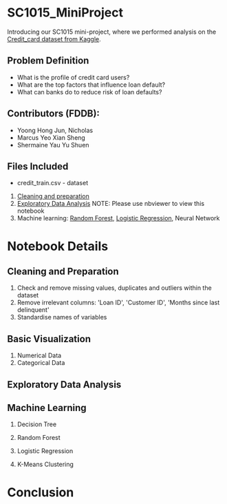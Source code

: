 # SC1015_MiniProject
Introducing our SC1015 mini-project, where we performed analysis on the [Credit_card dataset from Kaggle](https://www.kaggle.com/datasets/fatmayousufmohamed/credit-card/data).

## Problem Definition
- What is the profile of credit card users?
- What are the top factors that influence loan default?
- What can banks do to reduce risk of loan defaults?

## Contributors (FDDB):
- Yoong Hong Jun, Nicholas
- Marcus Yeo Xian Sheng
- Shermaine Yau Yu Shuen

## Files Included
- credit_train.csv - dataset

1. [Cleaning and preparation]()
2. [Exploratory Data Analysis]() NOTE: Please use nbviewer to view this notebook
3. Machine learning: [Random Forest](), [Logistic Regression](), Neural Network

# Notebook Details
## Cleaning and Preparation
1. Check and remove missing values, duplicates and outliers within the dataset
2. Remove irrelevant columns: 'Loan ID', 'Customer ID', 'Months since last delinquent'
3. Standardise names of variables

## Basic Visualization 
1. Numerical Data
2. Categorical Data

## Exploratory Data Analysis


## Machine Learning
1. Decision Tree

2. Random Forest

3. Logistic Regression

4. K-Means Clustering

# Conclusion

